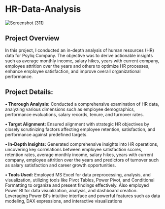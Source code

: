 # HR-Data-Analysis
 
![Screenshot (311)](https://github.com/pavan-70/HR-Data-Analysis/assets/143864625/81b7ec49-399d-46b8-b96c-ae280200886c)

## Project Overview
In this project, I conducted an in-depth analysis of human resources (HR) data for Psyliq Company. 
The objective was to derive actionable insights such as average monthly income, salary hikes, years with current company, 
employee attrition over the years and others to optimize HR processes, enhance employee satisfaction, and improve overall organizational performance.

## Project Details:
**• Thorough Analysis:** Conducted a comprehensive examination of HR data, analyzing various dimensions such as employee demographics, performance evaluations, salary records, tenure, and turnover rates.

**• Target Alignment:** Ensured alignment with strategic HR objectives by closely scrutinizing factors affecting employee retention, satisfaction, and performance against predefined targets.

**• In-Depth Insights:** Generated comprehensive insights into HR operations, uncovering key correlations between employee satisfaction scores, retention rates, average monthly income, salary hikes, years with current company, employee attrition over the years and predictors of turnover such as salary satisfaction and career growth opportunities.

**• Tools Used:** Employed MS Excel for data preprocessing, analysis, and visualization, utilizing tools like Pivot Tables, Power Pivot, and Conditional Formatting to organize and present findings effectively. Also employed Power BI for data visualization, analysis, and dashboard creation. Leveraging Power BI's intuitive interface and powerful features such as data modeling, DAX expressions, and interactive visualizations
